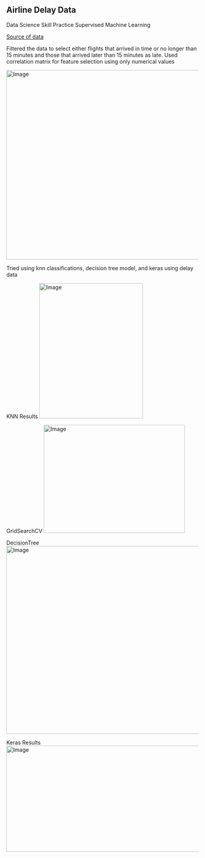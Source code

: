 ## Airline Delay Data
Data Science Skill Practice Supervised Machine Learning

[Source of data](https://www.transtats.bts.gov/ot_delay/ot_delaycause1.asp)

Filtered the data to select either flights that arrived in time or no longer than 15 minutes and those that arrived later than 15 minutes as late.
Used correlation matrix for feature selection using only numerical values

<img width="629" height="496" alt="Image" src="https://github.com/user-attachments/assets/dcb37f86-72a0-4b4a-86fb-ab02d840fbde" />


Tried using knn classifications, decision tree model, and keras using delay data

KNN Results
<img width="272" height="354" alt="Image" src="https://github.com/user-attachments/assets/1045ab06-e6ad-40dd-b8e8-5b7d681f249a" />

GridSearchCV
<img width="370" height="283" alt="Image" src="https://github.com/user-attachments/assets/40be668f-d9f4-4667-8725-a2b12b599d78" />

DecisionTree
<img width="750" height="492" alt="Image" src="https://github.com/user-attachments/assets/de878521-c4ea-4f9c-9b83-a6d27a669a7a" />

Keras Results
<img width="532" height="278" alt="Image" src="https://github.com/user-attachments/assets/841f75a4-643c-48a8-9d6e-4bd561abbf43" />
